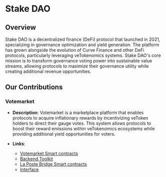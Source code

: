 # Stake DAO

## Overview

Stake DAO is a decentralized finance (DeFi) protocol that launched in 2021, specializing in governance optimization and yield generation. The platform has grown alongside the evolution of Curve Finance and other DeFi protocols, particularly leveraging veTokenomics systems. Stake DAO's core mission is to transform governance voting power into sustainable value streams, allowing protocols to maximize their governance utility while creating additional revenue opportunities.

## Our Contributions

### Votemarket

- **Description**: Votemarket is a marketplace platform that enables protocols to acquire inflationary rewards by incentivizing veToken holders to direct their gauge votes. This system allows protocols to boost their reward emissions within veTokenomics ecosystems while providing additional yield opportunities for voters.

- **Links**:
  - [Votemarket Smart contracts](https://github.com/stake-dao/votemarket-v2)
  - [Backend Toolkit](https://github.com/stake-dao/votemarket-proof-toolkit/tree/main)
  - [La Poste Bridge Smart contracts](https://github.com/stake-dao/laposte)
  - [Interface](https://www.votemarket.org/)
